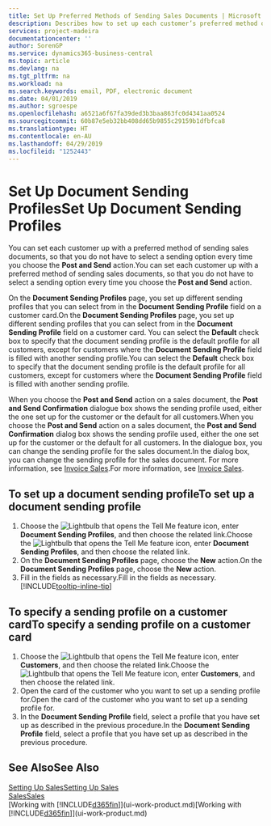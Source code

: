 ```yaml
---
title: Set Up Preferred Methods of Sending Sales Documents | Microsoft Docs
description: Describes how to set up each customer’s preferred method of sending sales documents, for example, email, PDF, electronic document, and so on.
services: project-madeira
documentationcenter: ''
author: SorenGP
ms.service: dynamics365-business-central
ms.topic: article
ms.devlang: na
ms.tgt_pltfrm: na
ms.workload: na
ms.search.keywords: email, PDF, electronic document
ms.date: 04/01/2019
ms.author: sgroespe
ms.openlocfilehash: a6521a6f67fa39ded3b3baa863fc0d4341aa0524
ms.sourcegitcommit: 60b87e5eb32bb408dd65b9855c29159b1dfbfca8
ms.translationtype: HT
ms.contentlocale: en-AU
ms.lasthandoff: 04/29/2019
ms.locfileid: "1252443"
---
```

# <a name="set-up-document-sending-profiles"></a><span data-ttu-id="7b36b-103">Set Up Document Sending Profiles</span><span class="sxs-lookup"><span data-stu-id="7b36b-103">Set Up Document Sending Profiles</span></span>
<span data-ttu-id="7b36b-104">You can set each customer up with a preferred method of sending sales documents, so that you do not have to select a sending option every time you choose the **Post and Send** action.</span><span class="sxs-lookup"><span data-stu-id="7b36b-104">You can set each customer up with a preferred method of sending sales documents, so that you do not have to select a sending option every time you choose the **Post and Send** action.</span></span>

<span data-ttu-id="7b36b-105">On the **Document Sending Profiles** page, you set up different sending profiles that you can select from in the **Document Sending Profile** field on a customer card.</span><span class="sxs-lookup"><span data-stu-id="7b36b-105">On the **Document Sending Profiles** page, you set up different sending profiles that you can select from in the **Document Sending Profile** field on a customer card.</span></span> <span data-ttu-id="7b36b-106">You can select the **Default** check box to specify that the document sending profile is the default profile for all customers, except for customers where the **Document Sending Profile** field is filled with another sending profile.</span><span class="sxs-lookup"><span data-stu-id="7b36b-106">You can select the **Default** check box to specify that the document sending profile is the default profile for all customers, except for customers where the **Document Sending Profile** field is filled with another sending profile.</span></span>

<span data-ttu-id="7b36b-107">When you choose the **Post and Send** action on a sales document, the **Post and Send Confirmation** dialogue box shows the sending profile used, either the one set up for the customer or the default for all customers.</span><span class="sxs-lookup"><span data-stu-id="7b36b-107">When you choose the **Post and Send** action on a sales document, the **Post and Send Confirmation** dialog box shows the sending profile used, either the one set up for the customer or the default for all customers.</span></span> <span data-ttu-id="7b36b-108">In the dialogue box, you can change the sending profile for the sales document.</span><span class="sxs-lookup"><span data-stu-id="7b36b-108">In the dialog box, you can change the sending profile for the sales document.</span></span> <span data-ttu-id="7b36b-109">For more information, see [Invoice Sales](sales-how-invoice-sales.md).</span><span class="sxs-lookup"><span data-stu-id="7b36b-109">For more information, see [Invoice Sales](sales-how-invoice-sales.md).</span></span>

## <a name="to-set-up-a-document-sending-profile"></a><span data-ttu-id="7b36b-110">To set up a document sending profile</span><span class="sxs-lookup"><span data-stu-id="7b36b-110">To set up a document sending profile</span></span>
1. <span data-ttu-id="7b36b-111">Choose the ![Lightbulb that opens the Tell Me feature](media/ui-search/search_small.png "Tell me what you want to do") icon, enter **Document Sending Profiles**, and then choose the related link.</span><span class="sxs-lookup"><span data-stu-id="7b36b-111">Choose the ![Lightbulb that opens the Tell Me feature](media/ui-search/search_small.png "Tell me what you want to do") icon, enter **Document Sending Profiles**, and then choose the related link.</span></span>
2. <span data-ttu-id="7b36b-112">On the **Document Sending Profiles** page, choose the **New** action.</span><span class="sxs-lookup"><span data-stu-id="7b36b-112">On the **Document Sending Profiles** page, choose the **New** action.</span></span>
3. <span data-ttu-id="7b36b-113">Fill in the fields as necessary.</span><span class="sxs-lookup"><span data-stu-id="7b36b-113">Fill in the fields as necessary.</span></span> [!INCLUDE[tooltip-inline-tip](includes/tooltip-inline-tip_md.md)]

## <a name="to-specify-a-sending-profile-on-a-customer-card"></a><span data-ttu-id="7b36b-114">To specify a sending profile on a customer card</span><span class="sxs-lookup"><span data-stu-id="7b36b-114">To specify a sending profile on a customer card</span></span>
1. <span data-ttu-id="7b36b-115">Choose the ![Lightbulb that opens the Tell Me feature](media/ui-search/search_small.png "Tell me what you want to do") icon, enter **Customers**, and then choose the related link.</span><span class="sxs-lookup"><span data-stu-id="7b36b-115">Choose the ![Lightbulb that opens the Tell Me feature](media/ui-search/search_small.png "Tell me what you want to do") icon, enter **Customers**, and then choose the related link.</span></span>
2. <span data-ttu-id="7b36b-116">Open the card of the customer who you want to set up a sending profile for.</span><span class="sxs-lookup"><span data-stu-id="7b36b-116">Open the card of the customer who you want to set up a sending profile for.</span></span>
3. <span data-ttu-id="7b36b-117">In the **Document Sending Profile** field, select a profile that you have set up as described in the previous procedure.</span><span class="sxs-lookup"><span data-stu-id="7b36b-117">In the **Document Sending Profile** field, select a profile that you have set up as described in the previous procedure.</span></span>

## <a name="see-also"></a><span data-ttu-id="7b36b-118">See Also</span><span class="sxs-lookup"><span data-stu-id="7b36b-118">See Also</span></span>
[<span data-ttu-id="7b36b-119">Setting Up Sales</span><span class="sxs-lookup"><span data-stu-id="7b36b-119">Setting Up Sales</span></span>](sales-setup-sales.md)  
[<span data-ttu-id="7b36b-120">Sales</span><span class="sxs-lookup"><span data-stu-id="7b36b-120">Sales</span></span>](sales-manage-sales.md)  
<span data-ttu-id="7b36b-121">[Working with [!INCLUDE[d365fin](includes/d365fin_md.md)]](ui-work-product.md)</span><span class="sxs-lookup"><span data-stu-id="7b36b-121">[Working with [!INCLUDE[d365fin](includes/d365fin_md.md)]](ui-work-product.md)</span></span>
